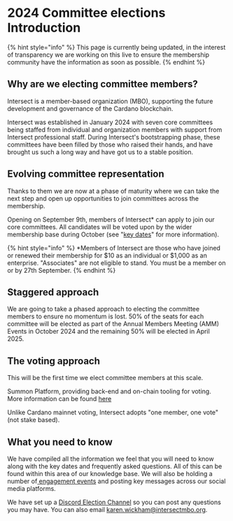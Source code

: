 # 2024 Committee elections Introduction

{% hint style="info" %}
This page is currently being updated, in the interest of transparency we are working on this live to ensure the membership community have the information as soon as possible. &#x20;
{% endhint %}

## Why are we electing committee members?

Intersect is a member-based organization (MBO), supporting the future development and governance of the Cardano blockchain.&#x20;

Intersect was established in January 2024 with seven core committees being staffed from individual and organization members with support from Intersect professional staff. During Intersect's bootstrapping phase, these committees have been filled by those who raised their hands, and have brought us such a long way and have got us to a stable position.&#x20;

## Evolving committee representation&#x20;

Thanks to them we are now at a phase of maturity where we can take the next step and open up opportunities to join committees across the membership.&#x20;

Opening on September 9th, members of Intersect\* can apply to join our core committees. All candidates will be voted upon by the wider membership base during October (see "[key dates](../key-dates-and-notes.md)" for more information).

{% hint style="info" %}
\*Members of Intersect are those who have joined or renewed their membership for $10 as an individual or $1,000 as an enterprise. "Associates" are not eligible to stand. You must be a member on or by 27th September.
{% endhint %}

## Staggered approach

We are going to take a phased approach to electing the committee members to ensure no momentum is lost. 50% of the seats for each committee will be elected as part of the Annual Members Meeting (AMM) Events in October 2024 and the remaining 50% will be elected in April 2025.

## The voting approach

This will be the first time we elect committee members at this scale.

Summon Platform, providing back-end and on-chain tooling for voting.  More information can be found [here](https://committees.docs.intersectmbo.org/intersect-elections-2024/overview/key-guides/how-to-vote-in-the-intersect-elections)

Unlike Cardano mainnet voting, Intersect adopts "one member, one vote" (not stake based).

## What you need to know

We have compiled all the information we feel that you will need to know along with the key dates and frequently asked questions.  All of this can be found within this area of our knowledge base.  We will also be holding a number of[ engagement events](../engagement-events.md) and posting key messages across our social media platforms.

We have set up a [Discord Election Channel](https://discord.com/channels/1136727663583698984/1270677346743222337) so you can post any questions you may have.  You can also email [karen.wickham@intersectmbo.org](mailto:karen.wickham@intersectmbo.org).





